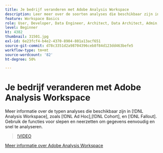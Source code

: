 ```yaml
---
title: Je bedrijf veranderen met Adobe Analysis Workspace
description: Leer meer over de soorten analyses die beschikbaar zijn in Analysis Workspace, zoals Ad Hoc, Cohort en Fallout. Gebruik de functies voor slepen en neerzetten om gegevens eenvoudig en snel te analyseren.
feature: Workspace Basics
role: User, Developer, Data Engineer, Architect, Data Architect, Admin, Leader
level: Beginner
kt: 4382
thumbnail: 31501.jpg
exl-id: 6e23fcf4-b4e2-4370-8904-801a13acf651
source-git-commit: d78c3351d2a98704396ceb8f84d123dd463befe5
workflow-type: tm+mt
source-wordcount: '82'
ht-degree: 50%

---
```


# Je bedrijf veranderen met Adobe Analysis Workspace

Meer informatie over de typen analyses die beschikbaar zijn in [!DNL Analysis Workspace], zoals [!DNL Ad Hoc],[!DNL Cohort], en [!DNL Fallout]. Gebruik de functies voor slepen en neerzetten om gegevens eenvoudig en snel te analyseren.

>[!VIDEO](https://video.tv.adobe.com/v/31501/?quality=12)

[Meer informatie over Adobe Analysis Workspace](https://business.adobe.com/products/analytics/ad-hoc-analysis.html?sdid=T32PLYTV&amp;mv=search)
